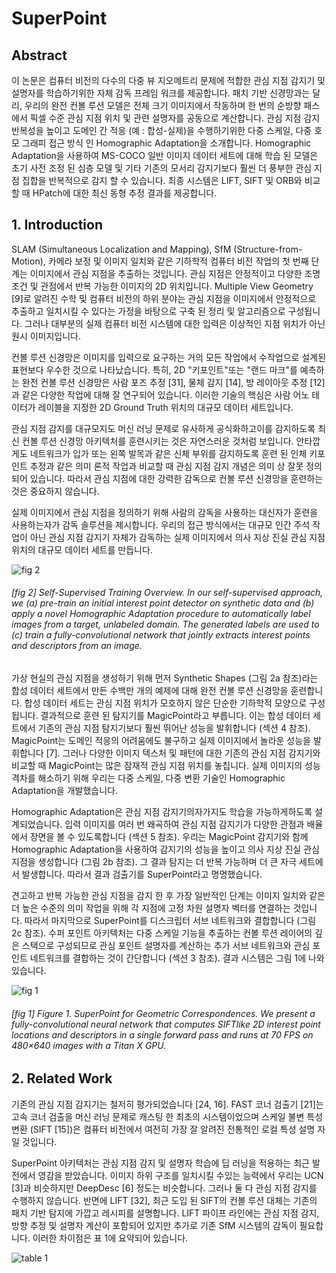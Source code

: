 # SuperPoint
## Abstract
이 논문은 컴퓨터 비전의 다수의 다중 뷰 지오메트리 문제에 적합한 관심 지점 감지기 및 설명자를 학습하기위한 자체 감독 프레임 워크를 제공합니다.
패치 기반 신경망과는 달리, 우리의 완전 컨볼 루션 모델은 전체 크기 이미지에서 작동하며 한 번의 순방향 패스에서 픽셀 수준 관심 지점 위치 및 관련 설명자를 공동으로 계산합니다. 
관심 지점 감지 반복성을 높이고 도메인 간 적응 (예 : 합성-실제)을 수행하기위한 다중 스케일, 다중 호모 그래피 접근 방식 인 Homographic Adaptation을 소개합니다. 
Homographic Adaptation을 사용하여 MS-COCO 일반 이미지 데이터 세트에 대해 학습 된 모델은 초기 사전 조정 된 심층 모델 및 기타 기존의 모서리 감지기보다 훨씬 더 풍부한 관심 지점 집합을 반복적으로 감지 할 수 있습니다. 
최종 시스템은 LIFT, SIFT 및 ORB와 비교할 때 HPatch에 대한 최신 동형 추정 결과를 제공합니다.  
  
## 1. Introduction
SLAM (Simultaneous Localization and Mapping), SfM (Structure-from-Motion), 카메라 보정 및 이미지 일치와 같은 기하학적 컴퓨터 비전 작업의 첫 번째 단계는 이미지에서 관심 지점을 추출하는 것입니다. 
관심 지점은 안정적이고 다양한 조명 조건 및 관점에서 반복 가능한 이미지의 2D 위치입니다.
Multiple View Geometry [9]로 알려진 수학 및 컴퓨터 비전의 하위 분야는 관심 지점을 이미지에서 안정적으로 추출하고 일치시킬 수 있다는 가정을 바탕으로 구축 된 정리 및 알고리즘으로 구성됩니다. 
그러나 대부분의 실제 컴퓨터 비전 시스템에 대한 입력은 이상적인 지점 위치가 아닌 원시 이미지입니다.  
  
컨볼 루션 신경망은 이미지를 입력으로 요구하는 거의 모든 작업에서 수작업으로 설계된 표현보다 우수한 것으로 나타났습니다. 
특히, 2D "키포인트"또는 "랜드 마크"를 예측하는 완전 컨볼 루션 신경망은 사람 포즈 추정 [31], 물체 감지 [14], 방 레이아웃 추정 [12]과 같은 다양한 작업에 대해 잘 연구되어 있습니다. 
이러한 기술의 핵심은 사람 어노 테이터가 레이블을 지정한 2D Ground Truth 위치의 대규모 데이터 세트입니다.  
   
관심 지점 감지를 대규모지도 머신 러닝 문제로 유사하게 공식화하고이를 감지하도록 최신 컨볼 루션 신경망 아키텍처를 훈련시키는 것은 자연스러운 것처럼 보입니다.
안타깝게도 네트워크가 입가 또는 왼쪽 발목과 같은 신체 부위를 감지하도록 훈련 된 인체 키포인트 추정과 같은 의미 론적 작업과 비교할 때 관심 지점 감지 개념은 의미 상 잘못 정의되어 있습니다. 
따라서 관심 지점에 대한 강력한 감독으로 컨볼 루션 신경망을 훈련하는 것은 중요하지 않습니다.  
  
실제 이미지에서 관심 지점을 정의하기 위해 사람의 감독을 사용하는 대신자가 훈련을 사용하는자가 감독 솔루션을 제시합니다. 
우리의 접근 방식에서는 대규모 인간 주석 작업이 아닌 관심 지점 감지기 자체가 감독하는 실제 이미지에서 의사 지상 진실 관심 지점 위치의 대규모 데이터 세트를 만듭니다.  
  
![fig 2](./img/fig2.PNG)
###### [fig 2] Self-Supervised Training Overview. In our self-supervised approach, we (a) pre-train an initial interest point detector on synthetic data and (b) apply a novel Homographic Adaptation procedure to automatically label images from a target, unlabeled domain. The generated labels are used to (c) train a fully-convolutional network that jointly extracts interest points and descriptors from an image.
  
가상 현실의 관심 지점을 생성하기 위해 먼저 Synthetic Shapes (그림 2a 참조)라는 합성 데이터 세트에서 만든 수백만 개의 예제에 대해 완전 컨볼 루션 신경망을 훈련합니다. 
합성 데이터 세트는 관심 지점 위치가 모호하지 않은 단순한 기하학적 모양으로 구성됩니다. 
결과적으로 훈련 된 탐지기를 MagicPoint라고 부릅니다. 
이는 합성 데이터 세트에서 기존의 관심 지점 탐지기보다 훨씬 뛰어난 성능을 발휘합니다 (섹션 4 참조). 
MagicPoint는 도메인 적응의 어려움에도 불구하고 실제 이미지에서 놀라운 성능을 발휘합니다 [7]. 
그러나 다양한 이미지 텍스처 및 패턴에 대한 기존의 관심 지점 감지기와 비교할 때 MagicPoint는 많은 잠재적 관심 지점 위치를 놓칩니다. 
실제 이미지의 성능 격차를 해소하기 위해 우리는 다중 스케일, 다중 변환 기술인 Homographic Adaptation을 개발했습니다.  
  
Homographic Adaptation은 관심 지점 감지기의자가지도 학습을 가능하게하도록 설계되었습니다. 
입력 이미지를 여러 번 왜곡하여 관심 지점 감지기가 다양한 관점과 배율에서 장면을 볼 수 있도록합니다 (섹션 5 참조). 
우리는 MagicPoint 감지기와 함께 Homographic Adaptation을 사용하여 감지기의 성능을 높이고 의사 지상 진실 관심 지점을 생성합니다 (그림 2b 참조). 
그 결과 탐지는 더 반복 가능하며 더 큰 자극 세트에서 발생합니다. 
따라서 결과 검출기를 SuperPoint라고 명명했습니다.  
  
견고하고 반복 가능한 관심 지점을 감지 한 후 가장 일반적인 단계는 이미지 일치와 같은 더 높은 수준의 의미 작업을 위해 각 지점에 고정 차원 설명자 벡터를 연결하는 것입니다. 
따라서 마지막으로 SuperPoint를 디스크립터 서브 네트워크와 결합합니다 (그림 2c 참조). 
수퍼 포인트 아키텍처는 다중 스케일 기능을 추출하는 컨볼 루션 레이어의 깊은 스택으로 구성되므로 관심 포인트 설명자를 계산하는 추가 서브 네트워크와 관심 포인트 네트워크를 결합하는 것이 간단합니다 (섹션 3 참조). 
결과 시스템은 그림 1에 나와 있습니다.  
  
![fig 1](./img/fig1.PNG)
###### [fig 1] Figure 1. SuperPoint for Geometric Correspondences. We present a fully-convolutional neural network that computes SIFTlike 2D interest point locations and descriptors in a single forward pass and runs at 70 FPS on 480×640 images with a Titan X GPU.  
  
## 2. Related Work
기존의 관심 지점 감지기는 철저히 평가되었습니다 [24, 16]. 
FAST 코너 검출기 [21]는 고속 코너 검출을 머신 러닝 문제로 캐스팅 한 최초의 시스템이었으며 스케일 불변 특성 변환 (SIFT [15])은 컴퓨터 비전에서 여전히 ​​가장 잘 알려진 전통적인 로컬 특성 설명 자일 것입니다.  
  
SuperPoint 아키텍처는 관심 지점 감지 및 설명자 학습에 딥 러닝을 적용하는 최근 발전에서 영감을 받았습니다. 
이미지 하위 구조를 일치시킬 수있는 능력에서 우리는 UCN [3]과 비슷하지만 DeepDesc ​​[6] 정도는 비슷합니다. 
그러나 둘 다 관심 지점 감지를 수행하지 않습니다. 
반면에 LIFT [32], 최근 도입 된 SIFT의 컨볼 루션 대체는 기존의 패치 기반 탐지에 가깝고 레시피를 설명합니다.
LIFT 파이프 라인에는 관심 지점 감지, 방향 추정 및 설명자 계산이 포함되어 있지만 추가로 기존 SfM 시스템의 감독이 필요합니다. 
이러한 차이점은 표 1에 요약되어 있습니다.  
  
![table 1](./img/table1.PNG)
